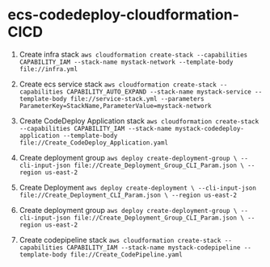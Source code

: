 # ecs-codedeploy-cloudformation-CICD

1. Create infra stack
`
aws cloudformation create-stack --capabilities CAPABILITY_IAM --stack-name mystack-network --template-body file://infra.yml
`
2. Create ecs service stack
`
aws cloudformation create-stack --capabilities CAPABILITY_AUTO_EXPAND
 --stack-name mystack-service --template-body file://service-stack.yml --parameters ParameterKey=StackName,ParameterValue=mystack-network 
`
4. Create CodeDeploy Application stack
`
aws cloudformation create-stack --capabilities CAPABILITY_IAM --stack-name mystack-codedeploy-application --template-body file://Create_CodeDeploy_Application.yaml
`
3. Create deployment group
`
aws deploy create-deployment-group \
     --cli-input-json file://Create_Deployment_Group_CLI_Param.json \
     --region us-east-2
`
4. Create Deployment
`
aws deploy create-deployment \
     --cli-input-json file://Create_Deployment_CLI_Param.json \
     --region us-east-2
`
5. Create deployment group
`
aws deploy create-deployment-group \
     --cli-input-json file://Create_Deployment_Group_CLI_Param.json \
     --region us-east-2
`

6. Create codepipeline stack
`
aws cloudformation create-stack --capabilities CAPABILITY_IAM --stack-name mystack-codepipeline --template-body file://Create_CodePipeline.yaml
`